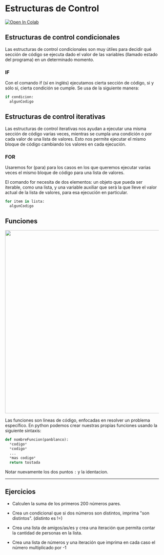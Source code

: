 # Estructuras de Control

[![Open In Colab](https://colab.research.google.com/assets/colab-badge.svg)](https://drive.google.com/file/d/1r2eZMzhAyC6TQvStuiJu0cXDJ4EceXny/view?usp=sharing)

## Estructuras de control condicionales

Las estructuras de control condicionales son muy útiles para decidir qué sección de código se ejecuta dado el valor de las variables (llamado estado del programa) en un determinado momento.

### IF

Con el comando if (sí en inglés) ejecutamos cierta sección de código, si y sólo si, cierta condición se cumple. Se usa de la siguiente manera:

```python
if condicion:
  algunCodigo
```

## Estructuras de control iterativas
Las estructuras de control iterativas nos ayudan a ejecutar una misma sección de código varias veces, mientras se cumpla una condición o por cada valor de una lista de valores. Esto nos permite ejecutar el mismo bloque de código cambiando los valores en cada ejecución.

### FOR

Usaremos for (para) para los casos en los que queremos ejecutar varias veces el mismo bloque de código para una lista de valores.

El comando for necesita de dos elementos: un objeto que pueda ser iterable, como una lista, y una variable auxiliar que será la que lleve el valor actual de la lista de valores, para esa ejecución en particular.

```python
for item in lista:
  algunCodigo
```

## Funciones

<img src="https://camo.githubusercontent.com/d4ab80aae7ca83650bae0c68e5e585e7df43a07747813b78f63d5e4a4322cf1f/68747470733a2f2f736361757365792e6769746875622e696f2f6173736574732f696d616765732f746f617374657246756e6374696f6e4469616772616d2e6a7067" width="600px">

Las funciones son lineas de código, enfocadas en resolver un problema específico. En python podemos crear nuestras propias funciones usando la siguiente sintaxis:

```python
def nombreFuncion(panblanco):
  *codigo*
  *codigo*
  ...
  *mas codigo*
  return tostada
```

Notar nuevamente los dos puntos `:` y la identacion.

---

## Ejercicios


- Calculen la suma de los primeros 200 números pares.

- Crea un condicional que si dos números son distintos, imprima "son distintos". (distinto es !=)

- Crea una lista de amigos/as/es y crea una iteración que permita contar la cantidad de personas en la lista.

- Crea una lista de números y una iteración que imprima en cada caso el número multiplicado por -1
